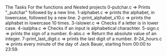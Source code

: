 The Tasks For the functions and Nested projects
0-putchar.c => Prints "_putchar" followed by a new line.
1-alphabet.c => prints the alphabet, in lowercase, followed by a new line.
2-print_alphabet_x10.c => prints the alphabet in lowercase 10 times.
3-islower.c => Checks if a letter is in lower case.
4-isalpha.c => Checks if an input is alphabetical charachter.
5-sign.c => prints the sign of a number.
6-abs.c => Return the absolute value of an integer.
7-print_last_digit.c => prints the last digit of a number.
8-24_hours.c => prints every minute of the day of Jack Bauer, starting from 00:00 to 23:59.

